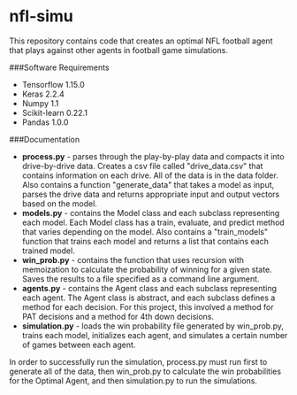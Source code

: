 # nfl-simu

This repository contains code that creates an optimal NFL football agent that plays against other agents in football game simulations.

###Software Requirements
- Tensorflow 1.15.0
- Keras 2.2.4
- Numpy 1.1
- Scikit-learn 0.22.1
- Pandas 1.0.0

###Documentation
* **process.py** - parses through the play-by-play data and compacts it into drive-by-drive data. Creates a csv file called "drive\_data.csv" that contains information on each drive. All of the data is in the data folder. Also contains a function "generate\_data" that takes a model as input, parses the drive data and returns appropriate input and output vectors based on the model.
* **models.py** - contains the Model class and each subclass representing each model. Each Model class has a train, evaluate, and predict method that varies depending on the model. Also contains a "train\_models" function that trains each model and returns a list that contains each trained model.
* **win_prob.py** - contains the function that uses recursion with memoization to calculate the probability of winning for a given state. Saves the results to a file specified as a command line argument.
* **agents.py** - contains the Agent class and each subclass representing each agent. The Agent class is abstract, and each subclass defines a method for each decision. For this project, this involved a method for PAT decisions and a method for 4th down decisions.
* **simulation.py** - loads the win probability file generated by win_prob.py, trains each model, initializes each agent, and simulates a certain number of games between each agent.

In order to successfully run the simulation, process.py must run first to generate all of the data, then win_prob.py to calculate the win probabilities for the Optimal Agent, and then simulation.py to run the simulations.

